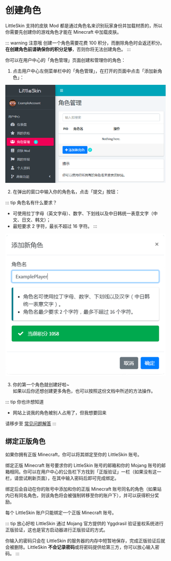 # 创建角色

LittleSkin 支持的皮肤 Mod 都是通过角色名来识别玩家身份并加载材质的，所以你需要先创建你的游戏角色才能在 Minecraft 中加载皮肤。

::: warning 注意哦
创建一个角色需要花费 100 积分，而删除角色时会返还积分。   
**在创建角色前请确保你的积分足够**，否则你将无法创建角色。
:::

你可以在用户中心的「角色管理」页面创建和管理你的角色：

1. 点击用户中心左侧菜单栏中的「角色管理」，在打开的页面中点击「添加新角色」：

![open-page](./assets/open-page.png)

2. 在弹出的窗口中输入你的角色名，点击「提交」按钮：

::: tip 角色名有什么要求？
- 可使用拉丁字母（英文字母）、数字、下划线以及中日韩统一表意文字（中文、日文、韩文）；   
- 最短要求 2 字符，最长不超过 16 字符。
:::

![input-player-name](./assets/input-player-name.png)
    
3. 你的第一个角色就创建好啦~   
如果以后你还想创建更多角色，也可以按照这份文档中所述的方法操作。

::: tip 你也许想知道
- 网站上说我的角色被别人占用了，但我想要回来

请移步至 [常见问题解答](/faq.html#我的角色被别人占用了，我可以要回来吗？)
:::

## 绑定正版角色

如果你拥有正版 Minecraft，你可以将其绑定至你的 LittleSkin 账号。

绑定正版 Minecraft 账号要求你的 LittleSkin 账号的邮箱和你的 Mojang 账号的邮箱相同。你可以在用户中心的公告栏下方找到「正版验证」一栏（如果没有这一栏，请尝试刷新页面），在其中输入密码后即可完成绑定。

绑定后会自动在你的账号中添加和你的正版 Minecraft 账号同名的角色（如果站内已有同名角色，则该角色将会被强制转移至你的账户下），并可以获得积分奖励。

每个 LittleSkin 账户只能绑定一个正版 Minecraft 账号。

::: tip 放心好啦
LittleSkin 通过 Mojang 官方提供的 Yggdrasil 验证鉴权系统进行正版验证，这也是官方启动器进行正版验证的方式。

你输入的密码只会在 LittleSkin 的服务器的内存中短暂地保存，完成正版验证后就会被删除。LittleSkin **不会记录密码**或将密码提供给第三方，你可以放心输入密码。
:::